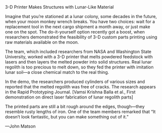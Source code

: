 3-D Printer Makes Structures with Lunar-Like Material

Imagine that you’re stationed at a lunar colony, some decades in the future, when your moon monkey wrench breaks. You have two choices: wait for a replacement tool in the next cargo shipment a month away, or just make one on the spot. The do-it-yourself option recently got a boost, when researchers demonstrated the feasibility of 3-D custom parts printing using raw materials available on the moon.

The team, which included researchers from NASA and Washington State University, worked with a 3-D printer that melts powdered feedstock with lasers and then layers the melted powder into solid structures. Real lunar regolith is too precious to melt down, so they fed the printer with imitation lunar soil—a close chemical match to the real thing.

In the demo, the researchers produced cylinders of various sizes and reported that the melted regolith was free of cracks. The research appears in the Rapid Prototyping Journal. [Vamsi Krishna Balla et al., First demonstration on direct laser fabrication of lunar regolith parts]

The printed parts are still a bit rough around the edges, though—they resemble rusty lengths of iron. One of the team members remarked that “It doesn’t look fantastic, but you can make something out of it.”

—John Matson


